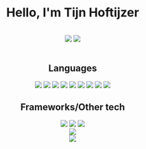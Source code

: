 <div align="center">
    <h1>Hello, I'm Tijn Hoftijzer</h1>
    <br />
    <a href="https://github.com/112batman"><img src="https://img.shields.io/badge/-GITHUB-blue?style=for-the-badge&logo=Github"></a>
    <a href="https://112batman.github.io"><img src="https://img.shields.io/badge/-WEBSITE-blue?style=for-the-badge&logo=RSS"></a>
    <br />
    <br />
    <h2>Languages</h2>
    <a href="#"><img src="https://img.shields.io/badge/-NODE.JS-black?style=for-the-badge&logo=Node.js"></a>
    <a href="#"><img src="https://img.shields.io/badge/-JS-black?style=for-the-badge&logo=Javascript"></a>
    <a href="#"><img src="https://img.shields.io/badge/TYPESCRIPT-darkblue?style=for-the-badge&logo=Typescript"></a>
    <a href="#"><img src="https://img.shields.io/badge/-C%23-darkgreen?style=for-the-badge&logo=C-Sharp"></a>
    <a href="#"><img src="https://img.shields.io/badge/C-blue?style=for-the-badge&logo=C"></a>
    <a href="#"><img src="https://img.shields.io/badge/JAVA-red?style=for-the-badge&logo=Java"></a>
    <a href="#"><img src="https://img.shields.io/badge/HTML-darkred?style=for-the-badge&logo=HTML5"></a>
    <a href="#"><img src="https://img.shields.io/badge/CSS-blue?style=for-the-badge&logo=CSS3"></a>
    <a href="#"><img src="https://img.shields.io/badge/PUG-%23d19f9f?style=for-the-badge&logo=Pug"></a>
    <h2>Frameworks/Other tech</h2>
    <a href="#"><img src="https://img.shields.io/badge/MONGODB-green?style=for-the-badge&logo=Mongodb"></a>
    <a href="#"><img src="https://img.shields.io/badge/REACT-blue?style=for-the-badge&logo=React"></a>
    <a href="#"><img src="https://img.shields.io/badge/DOCKER-%23195be0?style=for-the-badge&logo=Docker"></a>
    <br />
    <img src="https://github-readme-stats.vercel.app/api?username=112batman&show_icons=true&theme=radical&count_private=true">
    <br />
    <img src="https://github-readme-stats.vercel.app/api/top-langs/?username=112batman&layout=compact&theme=radical">
</div>
